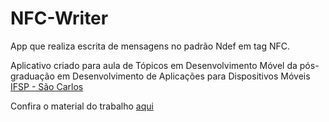 # NFC-Writer
App que realiza escrita de mensagens no padrão Ndef em tag NFC. 

Aplicativo criado para aula de Tópicos em Desenvolvimento Móvel da pós-graduação em Desenvolvimento de Aplicações para Dispositivos Móveis [IFSP - São Carlos](http://www.ifspsaocarlos.edu.br/portal/index.php/cursos/pós-graduação/sdm-lato-sensu/apresentacao_sdm)

Confira o material do trabalho [aqui](https://drive.google.com/open?id=0B3zn6lMPVEKrbnJMS19QaWlQZFE)
